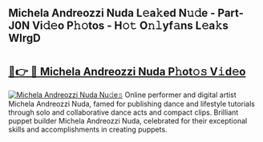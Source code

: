 ## Michela Andreozzi Nuda L𝚎a𝚔ed N𝚞𝚍e - Part-J0N Vi𝚍𝚎o P𝚑𝚘tos - H𝚘𝚝 O𝚗𝚕yf𝚊ns L𝚎a𝚔s WIrgD

# <h2><a href="http://kf7vkel.oniu.top/?m=Michela+Andreozzi+Nuda">🔗👉 🔴 Michela Andreozzi Nuda P𝚑ot𝚘𝚜 V𝚒d𝚎o</a></h2>

[![Michela Andreozzi Nuda Nu𝚍e𝚜](https://i.imgur.com/0qMVB7G.gif)](http://kf7vkel.oniu.top/?m=Michela+Andreozzi+Nuda)
Online performer and digital artist Michela Andreozzi Nuda, famed for publishing dance and lifestyle tutorials through solo and collaborative dance acts and compact clips. Brilliant puppet builder Michela Andreozzi Nuda, celebrated for their exceptional skills and accomplishments in creating puppets.  
